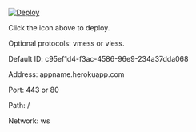 [![Deploy](https://www.herokucdn.com/deploy/button.png)](https://dashboard.heroku.com/new?template=https://github.com/treezhao1024/guest-anywhere)

Click the icon above to deploy.

Optional protocols: vmess or vless.

Default ID: c95ef1d4-f3ac-4586-96e9-234a37dda068

Address: appname.herokuapp.com

Port: 443 or 80

Path: /

Network: ws
